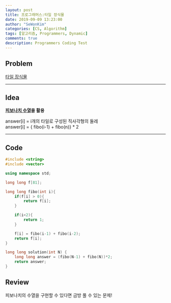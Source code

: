 ```yaml
---
layout: post
title: 프로그래머스:타일 장식물
date: 2019-09-09 13:23:00
author: "SeWonKim"
categories: [CS, Algorithm]
tags: [알고리즘, Programmers, Dynamic]
comments: true
description: Programmers Coding Test
---
```


## Problem

[타일 장식물](https://programmers.co.kr/learn/courses/30/lessons/43104)

---

## Idea

**[피보나치 수열](https://sewonkimm.github.io/algorithm/2019/09/03/Fibonacci.html)을 활용**

answer[i] = i개의 타일로 구성된 직사각형의 둘레  
answer[i] = { fibo(i-1) + fibo(n)} \* 2

---

## Code

```cpp
#include <string>
#include <vector>

using namespace std;

long long f[81];

long long fibo(int i){
    if(f[i] > 0){
        return f[i];
    }

    if(i<2){
        return 1;
    }

    f[i] = fibo(i-1) + fibo(i-2);
    return f[i];
}

long long solution(int N) {
    long long answer = (fibo(N-1) + fibo(N))*2;
    return answer;
}
```

## Review

피보나치의 수열을 구현할 수 있다면 금방 풀 수 있는 문제!
